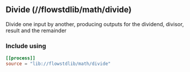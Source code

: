## Divide (//flowstdlib/math/divide)
Divide one input by another, producing outputs for the dividend, divisor, result and the remainder 

### Include using
```toml
[[process]]
source = "lib://flowstdlib/math/divide"
```